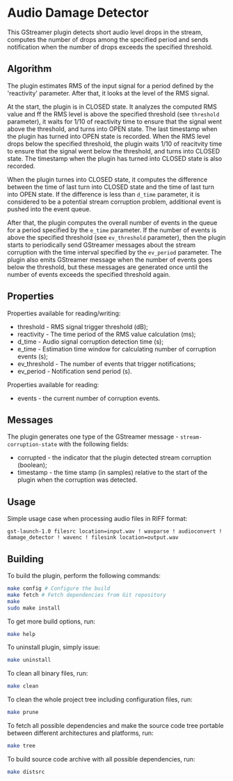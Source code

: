 # Audio Damage Detector

This GStreamer plugin detects short audio level drops in the stream, computes the number of drops among the
specified period and sends notification when the number of drops exceeds the specified threshold.

## Algorithm

The plugin estimates RMS of the input signal for a period defined by the 'reactivity' parameter.
After that, it looks at the level of the RMS signal.

At the start, the plugin is in CLOSED state. It analyzes the computed RMS value and ff the RMS level
is above the specified threshold (see `threshold` parameter), it waits for 1/10 of reactivity time to
ensure that the signal went above the threshold, and turns into OPEN state. The last timestamp when the
plugin has turned into OPEN state is recorded. When the RMS level drops below the specified threshold,
the plugin waits 1/10 of reacitvity time to ensure that the signal went below the threshold, and turns
into CLOSED state. The timestamp when the plugin has turned into CLOSED state is also recorded.

When the plugin turnes into CLOSED state, it computes the difference between the time of last turn into
CLOSED state and the time of last turn into OPEN state. If the difference is less than `d_time` parameter,
it is considered to be a potential stream corruption problem, additional event is pushed into the event
queue.

After that, the plugin computes the overall number of events in the queue for a period specified by the
`e_time` parameter. If the number of events is above the specified threshold (see `ev_threshold`
parameter), then the plugin starts to periodically send GStreamer messages about the stream corruption
with the time interval specified by the `ev_period` parameter. The plugin also emits GStreamer message
when the number of events goes below the threshold, but these messages are generated once until
the number of events exceeds the specified threshold again.

## Properties

Properties available for reading/writing:

* threshold - RMS signal trigger threshold (dB);
* reactivity - The time period of the RMS value calculation (ms);
* d_time - Audio signal corruption detection time (s);
* e_time - Estimation time window for calculating number of corruption events (s);
* ev_threshold - The number of events that trigger notifications;
* ev_period - Notification send period (s).

Properties available for reading:
* events - the current number of corruption events.

## Messages

The plugin generates one type of the GStreamer message - `stream-corruption-state` with the following
fields:
  * corrupted - the indicator that the plugin detected stream corruption (boolean);
  * timestamp - the time stamp (in samples) relative to the start of the plugin when the corruption was detected.

## Usage

Simple usage case when processing audio files in RIFF format:

```
gst-launch-1.0 filesrc location=input.wav ! wavparse ! audioconvert ! damage_detector ! wavenc ! filesink location=output.wav
```

## Building

To build the plugin, perform the following commands:

```bash
make config # Configure the build
make fetch # Fetch dependencies from Git repository
make
sudo make install
```

To get more build options, run:

```bash
make help
```

To uninstall plugin, simply issue:

```bash
make uninstall
```

To clean all binary files, run:

```bash
make clean
```

To clean the whole project tree including configuration files, run:

```bash
make prune
```

To fetch all possible dependencies and make the source code tree portable between
different architectures and platforms, run:

```bash
make tree
```

To build source code archive with all possible dependencies, run:

```bash
make distsrc
```


